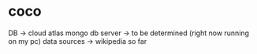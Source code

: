 # coco

DB -> cloud atlas mongo db
server -> to be determined (right now running on my pc)
data sources -> wikipedia so far
